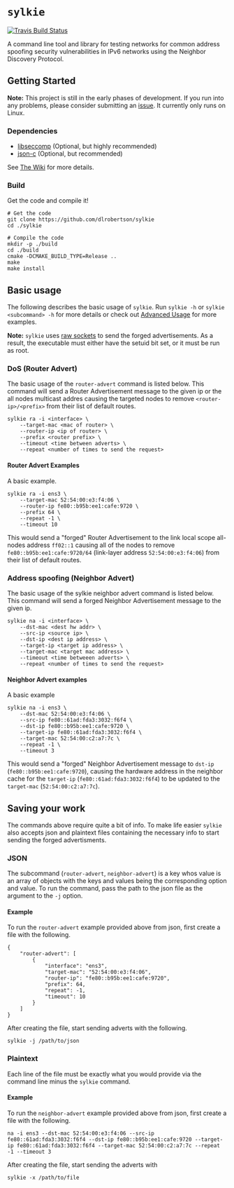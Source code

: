 # `sylkie` 

[![Travis Build Status](https://img.shields.io/travis/dlrobertson/sylkie/master.svg?label=master%20build)](https://travis-ci.org/dlrobertson/sylkie)

A command line tool and library for testing networks for common address
spoofing security vulnerabilities in IPv6 networks using the Neighbor
Discovery Protocol.

## Getting Started

**Note:** This project is still in the early phases of development. If you run into any problems,
please consider submitting an [issue](https://github.com/dlrobertson/sylkie/issues). It currently
only runs on Linux.

### Dependencies

 - [libseccomp](https://github.com/seccomp/libseccomp) (Optional, but highly recommended)
 - [json-c](https://github.com/json-c/json-c) (Optional, but recommended)

See [The Wiki](https://github.com/dlrobertson/sylkie/wiki#building) for more details.

### Build

Get the code and compile it!

```
# Get the code
git clone https://github.com/dlrobertson/sylkie
cd ./sylkie

# Compile the code
mkdir -p ./build
cd ./build
cmake -DCMAKE_BUILD_TYPE=Release ..
make
make install
```

## Basic usage

The following describes the basic usage of `sylkie`. Run `sylkie -h` or
`sylkie <subcommand> -h` for more details or check out
[Advanced Usage](https://github.com/dlrobertson/sylkie/wiki#advanced-usage)
for more examples.

**Note:** `sylkie` uses [raw sockets](http://man7.org/linux/man-pages/man7/packet.7.html)
to send the forged advertisements. As a result, the executable must
either have the setuid bit set, or it must be run as root.

### DoS (Router Advert)

The basic usage of the `router-advert` command is listed below. This
command will send a Router Advertisement message to the given ip or the
all nodes multicast addres causing the targeted nodes to remove
`<router-ip>/<prefix>` from their list of default routes.

```
sylkie ra -i <interface> \
    --target-mac <mac of router> \
    --router-ip <ip of router> \
    --prefix <router prefix> \
    --timeout <time between adverts> \
    --repeat <number of times to send the request>
```

#### Router Advert Examples

A basic example.

```
sylkie ra -i ens3 \
    --target-mac 52:54:00:e3:f4:06 \
    --router-ip fe80::b95b:ee1:cafe:9720 \
    --prefix 64 \
    --repeat -1 \
    --timeout 10
```

This would send a "forged" Router Advertisement to the link local scope
all-nodes address `ff02::1` causing all of the nodes to remove
`fe80::b95b:ee1:cafe:9720/64` (link-layer address `52:54:00:e3:f4:06`)
from their list of default routes.

### Address spoofing (Neighbor Advert)

The basic usage of the sylkie neighbor advert command is listed below.
This command will send a forged Neighbor Advertisement message to the
given ip.

```
sylkie na -i <interface> \
    --dst-mac <dest hw addr> \
    --src-ip <source ip> \
    --dst-ip <dest ip address> \
    --target-ip <target ip address> \
    --target-mac <target mac address> \
    --timeout <time betweeen adverts> \
    --repeat <number of times to send the request>
```

#### Neighbor Advert examples

A basic example

```
sylkie na -i ens3 \
    --dst-mac 52:54:00:e3:f4:06 \
    --src-ip fe80::61ad:fda3:3032:f6f4 \
    --dst-ip fe80::b95b:ee1:cafe:9720 \
    --target-ip fe80::61ad:fda3:3032:f6f4 \
    --target-mac 52:54:00:c2:a7:7c \
    --repeat -1 \
    --timeout 3
```

This would send a "forged" Neighbor Advertisement message to `dst-ip`
(`fe80::b95b:ee1:cafe:9720`), causing the hardware address in the neighbor
cache for the `target-ip` (`fe80::61ad:fda3:3032:f6f4`) to be updated to
the `target-mac` (`52:54:00:c2:a7:7c`).

## Saving your work

The commands above require quite a bit of info. To make life easier `sylkie`
also accepts json and plaintext files containing the necessary info to start
sending the forged advertisments.

### JSON

The subcommand (`router-advert`, `neighbor-advert`) is a key whos
value is an array of objects with the keys and values being the
corresponding option and value. To run the command, pass the
path to the json file as the argument to the `-j` option.

#### Example

To run the `router-advert` example provided above from json, first create
a file with the following.

```
{
    "router-advert": [
        {
            "interface": "ens3",
            "target-mac": "52:54:00:e3:f4:06",
            "router-ip": "fe80::b95b:ee1:cafe:9720",
            "prefix": 64,
            "repeat": -1,
            "timeout": 10
        }
    ]
}
```

After creating the file, start sending adverts with the following.

```
sylkie -j /path/to/json
```

### Plaintext

Each line of the file must be exactly what you would provide via
the command line minus the `sylkie` command.

#### Example

To run the `neighbor-advert` example provided above from json, first create
a file with the following.

```
na -i ens3 --dst-mac 52:54:00:e3:f4:06 --src-ip fe80::61ad:fda3:3032:f6f4 --dst-ip fe80::b95b:ee1:cafe:9720 --target-ip fe80::61ad:fda3:3032:f6f4 --target-mac 52:54:00:c2:a7:7c --repeat -1 --timeout 3
```

After creating the file, start sending the adverts with

```
sylkie -x /path/to/file
```
